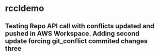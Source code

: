 # rccldemo

## Testing Repo API call with conflicts updated and pushed in AWS Workspace.  Adding second update forcing git_conflict commited changes three
